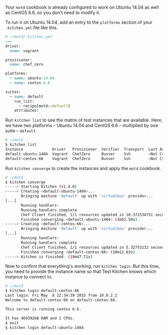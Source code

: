 Your `motd` cookbook is already configured to work on Ubuntu 14.04 as well as CentOS 6.6, so you don't need to modify it.

To run it on Ubuntu 14.04, add an entry to the `platforms` section of your <code class="file-path">.kitchen.yml</code> file like this.

```ruby
# ~/motd/.kitchen.yml
---
driver:
  name: vagrant

provisioner:
  name: chef_zero

platforms:
  - name: ubuntu-14.04
  - name: centos-6.6

suites:
  - name: default
    run_list:
      - recipe[motd::default]
    attributes:
```

Run `kitchen list` to see the matrix of test instances that are available. Here, we have two platforms &ndash; Ubuntu 14.04 and CentOS 6.6 &ndash; multiplied by one suite &ndash; `default`.

```bash
# ~/motd
$ kitchen list
Instance             Driver   Provisioner  Verifier  Transport  Last Action
default-ubuntu-1404  Vagrant  ChefZero     Busser    Ssh        <Not Created>
default-centos-66    Vagrant  ChefZero     Busser    Ssh        <Not Created>
```

Run `kitchen converge` to create the instances and apply the `motd` cookbook.

```bash
# ~/motd
$ kitchen converge
-----> Starting Kitchen (v1.4.0)
-----> Creating <default-ubuntu-1404>...
       Bringing machine 'default' up with 'virtualbox' provider...
[...]
       Running handlers:
       Running handlers complete
       Chef Client finished, 1/1 resources updated in 10.372334751 seconds
       Finished converging <default-ubuntu-1404> (3m52.59s).
-----> Creating <default-centos-66>...
       Bringing machine 'default' up with 'virtualbox' provider...
[...]
       Running handlers:
       Running handlers complete
       Chef Client finished, 1/1 resources updated in 5.32753132 seconds
       Finished converging <default-centos-66> (10m12.63s).
-----> Kitchen is finished. (19m47.71s)
```

Now to confirm that everything's working, run `kitchen login`. But this time, you need to provide the instance name so that Test Kitchen knows which instance to connect to.

```bash
# ~/motd
$ kitchen login default-centos-66
Last login: Fri May  8 22:34:39 2015 from 10.0.2.2
Welcome to default-centos-66 on default-centos-66.

This server is running centos 6.6.

It has 469392kB RAM and 1 CPUs.
$ exit
$ kitchen login default-ubuntu-1404
```

